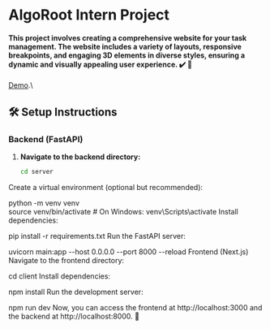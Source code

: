 # AlgoRoot Intern Project

<h4>This project involves creating a comprehensive website for your task management. The website includes a variety of layouts, responsive breakpoints, and engaging 3D elements in diverse styles, ensuring a dynamic and visually appealing user experience. ✔️ 🚀</h4>  

[Demo](https://ez-task-pi.vercel.app).\

## 🛠️ Setup Instructions  

### Backend (FastAPI)  

1. **Navigate to the backend directory:**  
   ```sh
   cd server
Create a virtual environment (optional but recommended):


python -m venv venv  
source venv/bin/activate  # On Windows: venv\Scripts\activate
Install dependencies:


pip install -r requirements.txt
Run the FastAPI server:


uvicorn main:app --host 0.0.0.0 --port 8000 --reload
Frontend (Next.js)
Navigate to the frontend directory:


cd client
Install dependencies:


npm install
Run the development server:


npm run dev
Now, you can access the frontend at http://localhost:3000 and the backend at http://localhost:8000. 🚀


